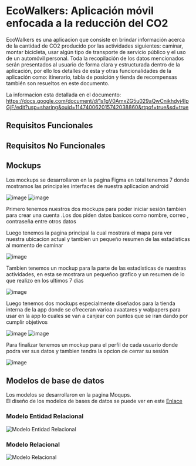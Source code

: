 # EcoWalkers: Aplicación móvil enfocada a la reducción del CO2

EcoWalkers es una aplicacion que consiste en brindar información acerca de la cantidad de  CO2 producido por las actividades siguientes: caminar, montar bicicleta, usar algún tipo de transporte de servicio público y el uso de un automóvil personal. Toda la recopilación de los datos mencionados serán presentados al usuario de forma clara y estructurada dentro de la aplicación, por ello los detalles de esta y otras funcionalidades de la aplicación como: itinerario, tabla de posición y tienda de recompensas también son resueltos en este documento. 

La informacion esta detallada en el documento:
https://docs.google.com/document/d/1s1gV0AmxZG5u029aQwCnikhdyj4lpGjF/edit?usp=sharing&ouid=114740062015742038860&rtpof=true&sd=true

## Requisitos Funcionales

## Requisitos No Funcionales


## Mockups
Los mockups se desarrollaron en la pagina Figma en total tenemos 7 donde mostramos las principales interfaces de nuestra aplicacion android

![image](https://user-images.githubusercontent.com/49428509/177020746-eb731c43-766d-453f-8ba4-1f123807ed4a.png)
![image](https://user-images.githubusercontent.com/49428509/177020759-8c7bd0c3-548e-430b-8939-d836f9d16a00.png)

Primero tenemos nuestros dos mockups para poder iniciar sesión tambien para crear una cuenta .Los dos piden datos basicos como nombre, correo , contraseña entre otros datos


Luego tenemos la pagina principal la cual mostrara el mapa para ver nuestra ubicacion actual y tambien un pequeño resumen de las estadisticas al momento de caminar

![image](https://user-images.githubusercontent.com/49428509/177020835-8f87f8f6-4775-4c11-814d-36483d504a67.png)


Tambien tenemos un mockup para la parte de las estadisticas de nuestras actividades, en esta se mostrara un pequeñoo grafico y un resumen de lo que realizo en los ultimos 7 dias

![image](https://user-images.githubusercontent.com/49428509/177020858-693abef6-74df-47fc-9d70-d709faae29a3.png)


Luego tenemos dos mockups especialmente diseñados para la tienda interna de la app donde se ofreceran varioa avaatares y walpapers para usar en la app lo cuales se van a canjear con puntos que se iran dando por cumplir objetivos

![image](https://user-images.githubusercontent.com/49428509/177020883-6e96f7aa-3072-47bd-aba4-f9941f1d1c5b.png)
![image](https://user-images.githubusercontent.com/49428509/177020889-70bc1935-4a3c-4eab-93de-bf04809f64d3.png)


Para finalizar tenemos un mockup para el perfil de cada usuario donde podra ver sus datos y tambien tendra la opcion de cerrar su sesión

![image](https://user-images.githubusercontent.com/49428509/177020949-063fdb88-840d-4328-8666-ea0d810753c6.png)

## Modelos de base de datos
Los modelos se desarrollaron en la pagina Moqups.
<br/>
El diseño de los modelos de bases de datos se puede ver en este [Enlace](https://app.moqups.com/Q1vdJRphWudQZaOnlHNssINQ0HhTATt2/view/page/abbaf8365)
### Modelo Entidad Relacional
![Modelo Entidad Relacional](https://user-images.githubusercontent.com/49489730/177255649-5dbc9141-043f-4306-93d6-f55dda8c002f.PNG)

### Modelo Relacional 
![Modelo Relacional](https://user-images.githubusercontent.com/49489730/177255661-6a58a20a-641b-41b5-814a-e937894d21ba.PNG)





